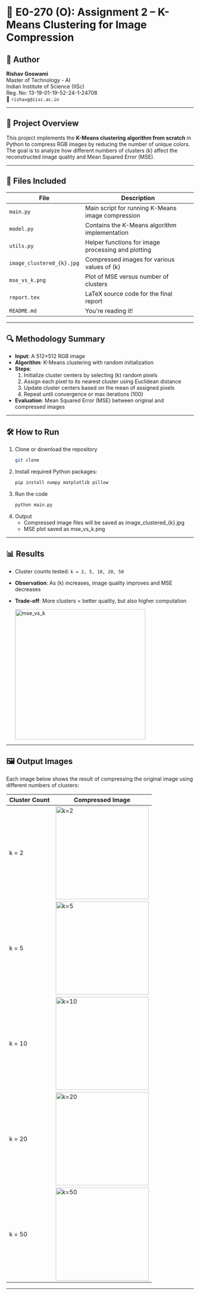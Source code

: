 # 📘 E0-270 (O): Assignment 2 – K-Means Clustering for Image Compression

## 👤 Author
**Rishav Goswami**  
Master of Technology - AI  
Indian Institute of Science (IISc)  
Reg. No: 13-19-01-19-52-24-1-24708  
📧 `rishavg@iisc.ac.in`

---

## 📝 Project Overview

This project implements the **K-Means clustering algorithm from scratch** in Python to compress RGB images by reducing the number of unique colors. The goal is to analyze how different numbers of clusters \(k\) affect the reconstructed image quality and Mean Squared Error (MSE).

---

## 📂 Files Included

| File                          | Description                                      |
|-------------------------------|--------------------------------------------------|
| `main.py`                     | Main script for running K-Means image compression |
| `model.py`                    | Contains the K-Means algorithm implementation     |
| `utils.py`                    | Helper functions for image processing and plotting |
| `image_clustered_{k}.jpg`     | Compressed images for various values of \(k\)     |
| `mse_vs_k.png`                | Plot of MSE versus number of clusters             |
| `report.tex`                  | LaTeX source code for the final report            |
| `README.md`                   | You're reading it!                               |

---

## 🔍 Methodology Summary

- **Input**: A 512×512 RGB image
- **Algorithm**: K-Means clustering with random initialization
- **Steps**:
    1. Initialize cluster centers by selecting \(k\) random pixels
    2. Assign each pixel to its nearest cluster using Euclidean distance
    3. Update cluster centers based on the mean of assigned pixels
    4. Repeat until convergence or max iterations (100)
- **Evaluation**: Mean Squared Error (MSE) between original and compressed images

---

## 🛠️ How to Run

1. Clone or download the repository
    ```bash
    git clone
    ```
2. Install required Python packages:
   ```bash
   pip install numpy matplotlib pillow
   ```
3. Run the code
    ```bash
    python main.py
   ```
4. Output
   - Compressed image files will be saved as image_clustered_{k}.jpg 
   - MSE plot saved as mse_vs_k.png

---

## 📊 Results

- Cluster counts tested: `k = 2, 5, 10, 20, 50`
- **Observation**: As \(k\) increases, image quality improves and MSE decreases
- **Trade-off**: More clusters = better quality, but also higher computation

    <img src="mse_vs_k.png" alt="mse_vs_k" style="width: 350px;"/>

---

## 🖼️ Output Images

Each image below shows the result of compressing the original image using different numbers of clusters:


| Cluster Count                          | Compressed Image                                                     |
|-------------------------------|----------------------------------------------------------------------|
| k = 2                     | <img src="image_clustered_2.jpg" alt="k=2" style="width: 250px;"/>   |
| k = 5                    | <img src="image_clustered_5.jpg" alt="k=5" style="width: 250px;"/>   |
| k = 10                    | <img src="image_clustered_10.jpg" alt="k=10" style="width: 250px;"/> |
| k = 20     | <img src="image_clustered_20.jpg" alt="k=20" style="width: 250px;"/> |
| k = 50                | <img src="image_clustered_50.jpg" alt="k=50" style="width: 250px;"/> |

---